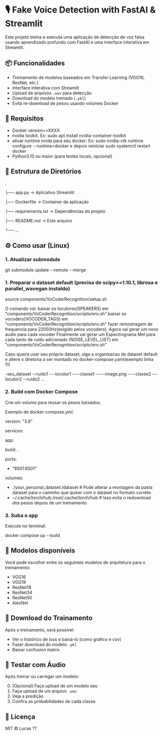 # 🎙️ Fake Voice Detection with FastAI & Streamlit

Este projeto treina e executa uma aplicação de detecção de voz falsa usando aprendizado profundo com FastAI e uma interface interativa em Streamlit.

## 📦 Funcionalidades

- Treinamento de modelos baseados em Transfer Learning (VGG16, ResNet, etc.)
- Interface interativa com Streamlit
- Upload de arquivos `.wav` para detecção
- Download do modelo treinado (`.pkl`)
- Evita re-download de pesos usando volumes Docker

## 🚀 Requisitos

- Docker version==XXXX
- nvidia toolkit. Ex: sudo apt install nvidia-container-toolkit
- ativar runtime nvida para seu docker: Ex: sudo nvidia-ctk runtime configure --runtime=docker e depois reiniciar sudo systemctl restart docker
- Python3.10 ou maior (para testes locais, opcional)

## 📁 Estrutura de Diretórios

.

├── app.py                 → Aplicativo Streamlit

├── Dockerfile             → Container da aplicação

├── requirements.txt       → Dependências do projeto

├── README.md              → Este arquivo

└── ...

## ⚙️ Como usar (Linux)

### 1. Atualizar submodule

git submodule update --remote --merge

### 1. Preparar o dataset default (precisa de scipy==1.10.1, librosa e parallel_wavegan instaldo)



source components/VoCoderRecognition/setup.sh

O comando vai:
    baixar os locutores(SPEAKERS) em "components/VoCoderRecognition/scripts/env.sh"
    baixar os vocoders(VOCODER_TAGS) em "components/VoCoderRecognition/scripts/env.sh"
    fazer remostragem de frequencia para 22050Hz(exigido pelos vocoders).
    Agora vai gerar um novo audio para cada vocoder
    Finalmente vai gerar um Espectrograma Mel para cada tanto de ruído adicionado (NOISE_LEVEL_LIST) em "components/VoCoderRecognition/scripts/env.sh"

Caso queira usar seu próprio dataset, siga a organizacao do dataset default e altere o diretoria a ser montado no docker-compose.yaml(exemplo linha 11)

-seu_dataset
--ruido1
---locutor1
----classe1
-----image.png
----classe2
---locutor2
--ruido2
...


### 2. Build com Docker Compose

Crie um volume para reusar os pesos baixados:

Exemplo de docker-compose.yml:

version: "3.8"

services:

app:

build: .

ports:

- "8501:8501"

volumes:

- ./your_personal_dataset:/dataset  # Pode alterar a montagem da pasta dataset para o caminho que quiser com o dataset no formato correto
- ~/.cache/torch/hub:/root/.cache/torch/hub  # Isso evita o redownload dos pesos depois de um treinamento

### 3. Suba o app

Execute no terminal:

docker compose up --build

## 🧠 Modelos disponíveis

Você pode escolher entre os seguintes modelos de arquitetura para o treinamento:

- VGG16
- VGG19
- ResNet18
- ResNet34
- ResNet50
- AlexNet

## 💾 Download do Trainamento

Após o treinamento, será possível:

- Ver o histórico de loss e baixá-lo (como gráfico e csv)
- Fazer download do modelo `.pkl`
- Baixar confusion matrix

## 🧪 Testar com Áudio

Após treinar ou carregar um modelo:

0. (Opcional) Faça upload de um modelo seu
1. Faça upload de um arquivo `.wav`
2. Veja a predição
3. Confira as probabilidades de cada classe


## 📄 Licença

MIT © Lucas ??
